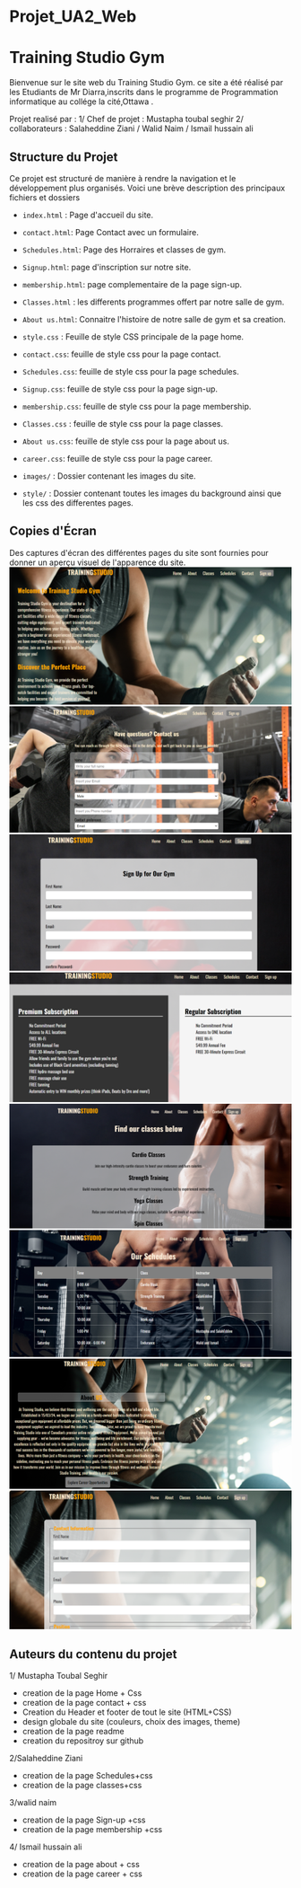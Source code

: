 # Projet_UA2_Web
# Training Studio Gym

Bienvenue sur le site web du Training Studio Gym.
ce site a été réalisé par les Etudiants de Mr Diarra,inscrits dans le programme de Programmation informatique au collége la cité,Ottawa .

 Projet realisé par :
1/ Chef de projet : Mustapha toubal seghir
2/ collaborateurs : Salaheddine Ziani / Walid Naim / Ismail hussain ali

## Structure du Projet

Ce projet est structuré de manière à rendre la navigation et le développement plus organisés. Voici une brève description des principaux fichiers et dossiers

- `index.html` : Page d'accueil du site.
- `contact.html`: Page Contact avec un formulaire.
- `Schedules.html`: Page des Horraires et classes de gym.
- `Signup.html`: page d'inscription sur notre site.
- `membership.html`: page complementaire de la page sign-up.
- `Classes.html` : les differents programmes offert par notre salle de gym.
- `About us.html`: Connaitre l'histoire de notre salle de gym et sa creation.


- `style.css` : Feuille de style CSS principale de la page home.
- `contact.css`: feuille de style css pour la page contact.
- `Schedules.css`: feuille de style css pour la page schedules.
- `Signup.css`: feuille de style css pour la page sign-up.
- `membership.css`: feuille de style css pour la page membership.
- `Classes.css` : feuille de style css pour la page classes.
- `About us.css`: feuille de style css pour la page about us.
- `career.css`: feuille de style css pour la page career.

- `images/` : Dossier contenant les images du site.
- `style/` : Dossier contenant toutes les images du background ainsi que les css des differentes pages.

## Copies d'Écran

Des captures d'écran des différentes pages du site sont fournies pour donner un aperçu visuel de l'apparence du site.
![Page d'Accueil](Screenshot/index.png)
![Page contact](Screenshot/contact2.png)
![Page sign-up](Screenshot/sign%20up.png)
![Page Membership](Screenshot/membership.png)
![Page Classes](Screenshot/classes.png)
![Page schedules](Screenshot/Schedules.png)
![Page About-us](Screenshot/About%20us.png)
![Page Career](Screenshot/career.png)

## Auteurs du contenu du projet

1/ Mustapha Toubal Seghir
 -  creation de la page Home + Css
 -  creation de la page contact + css
 - Creation du  Header et footer de tout le site (HTML+CSS)
 - design globale du site (couleurs, choix des images, theme)
 - creation de la page readme
 - creation du repositroy sur github

 2/Salaheddine Ziani
 - creation de la page Schedules+css
 - creation de la page classes+css

  3/walid naim
 - creation de la page Sign-up +css
 - creation de la page membership +css

  4/ Ismail hussain ali
- creation de la page about + css
- creation de la page career + css





